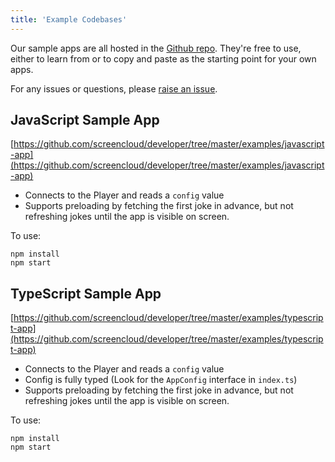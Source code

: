 ```yaml
---
title: 'Example Codebases'
---
```


Our sample apps are all hosted in the [Github repo](https://github.com/screencloud/developer). They're free to use, either to learn from or to copy and paste as the starting point for your own apps.

For any issues or questions, please [raise an issue](https://github.com/screencloud/developer/issues).

## JavaScript Sample App

[https://github.com/screencloud/developer/tree/master/examples/javascript-app](https://github.com/screencloud/developer/tree/master/examples/javascript-app)

- Connects to the Player and reads a `config` value
- Supports preloading by fetching the first joke in advance, but not refreshing jokes until the app is visible on screen.

To use:

```
npm install
npm start
```

## TypeScript Sample App

[https://github.com/screencloud/developer/tree/master/examples/typescript-app](https://github.com/screencloud/developer/tree/master/examples/typescript-app)

- Connects to the Player and reads a `config` value
- Config is fully typed (Look for the `AppConfig` interface in `index.ts`)
- Supports preloading by fetching the first joke in advance, but not refreshing jokes until the app is visible on screen.

To use:

```
npm install
npm start
```
